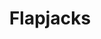 ---
title: Flapjacks
metadata:
  title: Flapjacks
  course: Treat
  servings: '16'
ingredients:
- name: peanut butter
  amount: 250 g
- name: sunflower seeds
  amount: some
- name: dates
  amount: some
- name: chia seeds
  amount: some
- name: oats
  amount: 180 g
- name: rice syrup
  amount: 120 g
- name: raisins
  amount: some
cookware:
- name: mixing bowl
- name: baking tray
- name: baking paper
steps:
- description: Preheat the oven to 180C then grab a mixing bowl and add in the oats
    and peanut butter. Mix until they're combined.
- description: Then add the rice syrup and fix further. This is the basis for your
    flapjacks.
- description: Now add your toppings. I like raisins, sunflower seeds, chia seeds
    and dates.
- description: Line a baking tray with baking paper and spread the mixture across
    it so it's just under 1cm thick. And put it in the oven for 10 minutes, or until
    slightly golden.
- description: Leave to cool and then slice into 16 even portions.

---